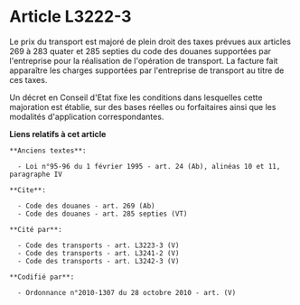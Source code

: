 # Article L3222-3

Le prix du transport est majoré de plein droit des taxes prévues aux articles 269 à 283 quater et 285 septies du code des
douanes supportées par l'entreprise pour la réalisation de l'opération de transport. La facture fait apparaître les charges
supportées par l'entreprise de transport au titre de ces taxes. 

Un décret en Conseil d'Etat fixe les conditions dans lesquelles cette majoration est établie, sur des bases réelles ou
forfaitaires ainsi que les modalités d'application correspondantes.

**Liens relatifs à cet article**

	**Anciens textes**:

	  - Loi n°95-96 du 1 février 1995 - art. 24 (Ab), alinéas 10 et 11, paragraphe IV

	**Cite**:

	  - Code des douanes - art. 269 (Ab)
	  - Code des douanes - art. 285 septies (VT)

	**Cité par**:

	  - Code des transports - art. L3223-3 (V)
	  - Code des transports - art. L3241-2 (V)
	  - Code des transports - art. L3242-3 (V)

	**Codifié par**:

	  - Ordonnance n°2010-1307 du 28 octobre 2010 - art. (V)

